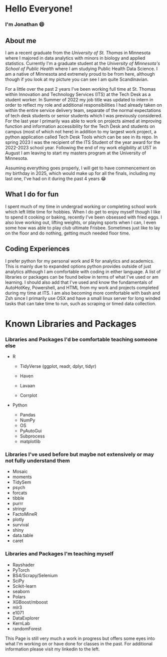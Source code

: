 # Hello Everyone!

### I'm Jonathan 😄

## About me

I am a recent graduate from the *University of St. Thomas* in Minnesota where I majored in data analytics with minors in biology and applied statistics. Currently I'm a graduate student at the *University of Minnesota's School of Public Health* where I am studying Public Health Data Science. I am a native of Minnesota and extremely proud to be from here, although though if you look at my picture you can see I am quite Scandinavian.

For a little over the past 2 years I've been working full time at St. Thomas within Innovation and Technology Services (ITS) at the Tech Desk as a student worker. In Summer of 2022 my job title was updated to intern in order to reflect my role and additional responsibilities I had already taken on within the entire service delivery team, separate of the normal expectations of tech desk students or senior students which I was previously considered. For the last year I primarily was able to work on projects aimed at improving function and information accessibility for the Tech Desk and students on campus (most of which not here) in addition to my largest work project, a python application called Tech Desk Tools which can be see in its repo. In spring 2023 I was the recipient of the ITS Student of the year award for the 2022-2023 school year. Following the end of my work eligibility at UST in August I am leaving to start my masters program at the University of Minnesota.

Assuming everything goes properly, I will get to have commencement on my birthday in 2025, which would make up for all the finals, including my last one, I've had on it during the past 4 years 😂

## What I do for fun

I spent much of my time in undergrad working or completing school work which left little time for hobbies. When I do get to enjoy myself though I like to spend it cooking or baking, recently I've been obsessed with fried eggs. I also love working out, lifting weights, or playing sports when I can, I even some how was able to play club ultimate Frisbee. Sometimes just like to lay on the floor and do nothing, getting much needed floor time.

## Coding Experiences

I prefer python for my personal work and R for analytics and academics. This is mainly due to expanded options python provides outside of just analytics although I am comfortable with coding in either language. A list of libraries or packages can be found below in terms of what I've used or am learning. I should also add that I've used and know the fundamentals of AutoHotKey, Powershell, and HTML from my work and projects completed during my time at ITS. I am also becoming more comfortable with bash and Zsh since I primarily use OSX and have a small linux server for long winded tasks that can take time to run, such as scraping or timed data collection.

# Known Libraries and Packages

### Libraries and Packages I'd be comfortable teaching someone else

-   R

    -   TidyVerse (ggplot, readr, dplyr, tidyr)

    -   Haven

    -   Lavaan

    -   Corrplot

-   Python

    -   Pandas
    -   NumPy
    -   OS
    -   PyAutoGui
    -   Subprocess
    -   matplotlib

### Libraries I've used before but maybe not extensively or may not fully understand them

-   Mosaic
-   moments
-   TidySem
-   psych
-   forcats
-   tibble
-   purrr
-   stringr
-   FactoMineR
-   plotly
-   survival
-   shiny
-   data.table
-   caret

### Libraries and Packages I'm teaching myself

-   Rayshader
-   PyTorch
-   BS4/Scrapy/Selenium
-   SciPy
-   Scikit-learn
-   seaborn
-   Polars
-   XGBoost/mboost
-   mlr3
-   e1071
-   DataExplorer
-   KernLab
-   randomForest

This Page is still very much a work in progress but offers some eyes into what I'm working on or have done for classes in the past. For additional information please visit my linkedin to the left.
